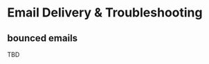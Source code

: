 # Email Delivery & Troubleshooting

## bounced emails
<div id="gv-bounced-emails"></div>

<div class="support">
TBD
</div